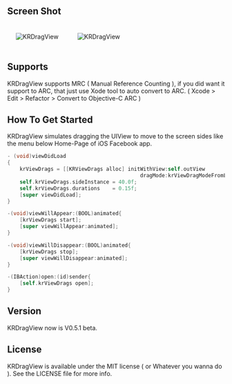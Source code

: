 ## Screen Shot

<img src="https://dl.dropbox.com/u/83663874/GitHubs/KRDrageView-1.png" alt="KRDragView" title="KRDragView" style="margin: 20px;" class="center" />
<img src="https://dl.dropbox.com/u/83663874/GitHubs/KRDrageView-2.png" alt="KRDragView" title="KRDragView" style="margin: 20px;" class="center" />

## Supports

KRDragView supports MRC ( Manual Reference Counting ), if you did want it support to ARC, that just use Xode tool to auto convert to ARC. ( Xcode > Edit > Refactor > Convert to Objective-C ARC )

## How To Get Started

KRDragView simulates dragging the UIView to move to the screen sides like the menu below Home-Page of iOS Facebook app.

``` objective-c
- (void)viewDidLoad
{
    krViewDrags = [[KRViewDrags alloc] initWithView:self.outView
                                           dragMode:krViewDragModeFromLeftToRight];
    self.krViewDrags.sideInstance = 40.0f;
    self.krViewDrags.durations    = 0.15f;
    [super viewDidLoad];
}

-(void)viewWillAppear:(BOOL)animated{
    [krViewDrags start];
    [super viewWillAppear:animated];
}

-(void)viewWillDisappear:(BOOL)animated{
    [krViewDrags stop];
    [super viewWillDisappear:animated];
}

-(IBAction)open:(id)sender{
    [self.krViewDrags open];
}
```

## Version

KRDragView now is V0.5.1 beta.

## License

KRDragView is available under the MIT license ( or Whatever you wanna do ). See the LICENSE file for more info.
